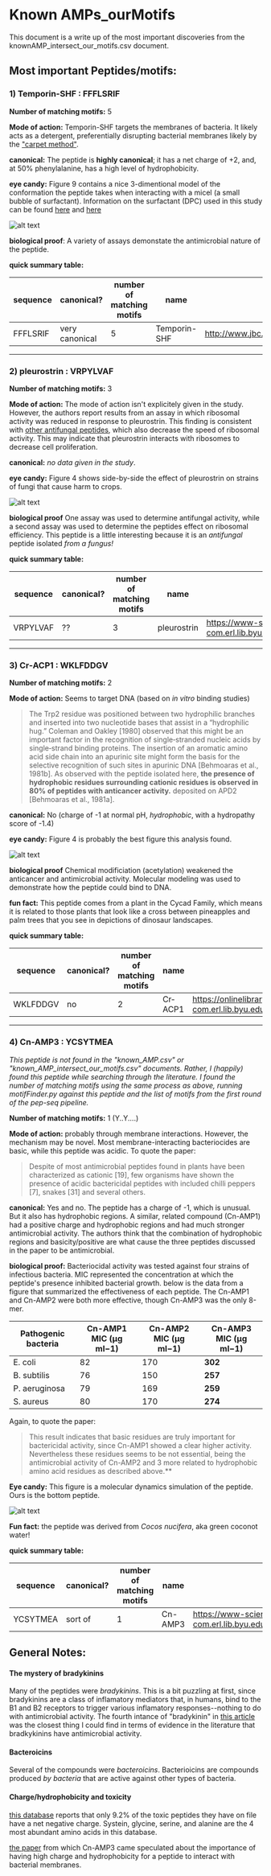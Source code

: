 # Known AMPs_ourMotifs

This document is a write up of the most important discoveries from the knownAMP_intersect_our_motifs.csv document.

## Most important Peptides/motifs:

### 1) Temporin-SHF : FFFLSRIF

**Number of matching motifs:** 5

**Mode of action:** Temporin-SHF targets the membranes of bacteria. It likely acts as a detergent, preferentially disrupting bacterial membranes likely by the ["carpet method"](https://www.researchgate.net/figure/A-model-of-a-carpet-like-mechanism-for-membrane-disruption-In-this-model-the-peptides_fig2_23981203).

**canonical:** The peptide is **highly canonical**; it has a net charge of +2, and, at 50% phenylalanine, has a high level of hydrophobicity.

**eye candy:** Figure 9 contains a nice 3-dimentional model of the conformation the peptide takes when interacting with a micel (a small bubble of surfactant). Information on the surfactant (DPC) used in this study can be found [here](https://pubs.acs.org/doi/10.1021/acs.langmuir.5b02077) and [here](https://en.wikipedia.org/wiki/Phosphocholine)


![alt text](https://github.com/tjense25/pep-seq-pipeline/blob/master/biological_significance/temporin-SHf.jpg "TEMPORIN-sHf model based on NMR spectroscopy")

**biological proof**: A variety of assays demonstate the antimicrobial nature of the peptide.

**quick summary table:**

| sequence | canonical? | number of matching motifs | name | source 
| ------ | ------- | ----- | ----- | -------
| FFFLSRIF | very canonical | 5 | Temporin-SHF | http://www.jbc.org/content/285/22/16880.full.pdf

--------
### 2)	pleurostrin : VRPYLVAF

**Number of matching motifs:** 3

**Mode of action:** The mode of action isn't explicitely given in the study. However, the authors report results from an assay in which ribosomal activity was reduced in response to pleurostrin. This finding is consistent with [other antifungal peptides](https://www.degruyter.com/view/j/bchm.2003.384.issue-5/bc.2003.090/bc.2003.090.xml), which also decrease the speed of ribosomal activity. This may indicate that pleurostrin interacts with ribosomes to decrease cell proliferation.

**canonical:** *no data given in the study*.

**eye candy:** Figure 4 shows side-by-side the effect of pleurostrin on strains of fungi that cause harm to crops.

![alt text](https://github.com/tjense25/pep-seq-pipeline/blob/master/biological_significance/pleurostrin_on_p_piricola.jpg "Pleurostrin fungisidal assay on the fungus *P. piricola*")

**biological proof**  One assay was used to determine antifungal activity, while a second assay was used to determine the peptides effect on ribosomal efficiency. This peptide is a little interesting because it is an *antifungal* peptide isolated *from a fungus!*

**quick summary table:**

| sequence | canonical? | number of matching motifs | name | source 
| ------ | ------- | ----- | ----- | -------
| VRPYLVAF | ?? | 3 | pleurostrin | https://www-sciencedirect-com.erl.lib.byu.edu/science/article/pii/S0196978105001816


--------

### 3) Cr‐ACP1 : WKLFDDGV

**Number of matching motifs:** 2

**Mode of action:** Seems to target DNA (based on *in vitro* binding studies)
 > The Trp2 residue was positioned between two hydrophilic branches and inserted into two nucleotide bases that assist in a “hydrophilic hug.” Coleman and Oakley [1980] observed that this might be an important factor in the recognition of single‐stranded nucleic acids by single‐strand binding proteins. The insertion of an aromatic amino acid side chain into an apurinic site might form the basis for the selective recognition of such sites in apurinic DNA [Behmoaras et al., 1981b]. As observed with the peptide isolated here, **the presence of hydrophobic residues surrounding cationic residues is observed in 80% of peptides with anticancer activity.** deposited on APD2 [Behmoaras et al., 1981a].

**canonical:** No (charge of -1 at normal pH, *hydrophobic*, with a hydropathy score of -1.4)

**eye candy:** Figure 4 is probably the best figure this analysis found.

![alt text](https://github.com/tjense25/pep-seq-pipeline/blob/master/biological_significance/Cr‐ACP1.jpg "Molecular Dynamics (MD) simulation of Cr-ACP1 binding to DNA.")

**biological proof** Chemical modificiation (acetylation) weakened the anticancer and antimicrobial activity. Molecular modeling was used to demonstrate how the peptide could bind to DNA.

**fun fact:** This peptide comes from a plant in the Cycad Family, which means it is related to those plants that look like a cross between pineapples and palm trees that you see in depictions of dinosaur landscapes. 

**quick summary table:**

| sequence | canonical? | number of matching motifs | name | source 
| ------ | ------- | ----- | ----- | -------
| WKLFDDGV | no | 2 | Cr‐ACP1 | https://onlinelibrary-wiley-com.erl.lib.byu.edu/doi/full/10.1002/jcb.23343 

----------------------------

### 4) Cn-AMP3 : YCSYTMEA

*This peptide is not found in the "known_AMP.csv" or "known_AMP_intersect_our_motifs.csv" documents. Rather, I (happily) found this peptide while searching through the literature. I found the number of matching motifs using the same process as above, running motifFinder.py against this peptide and the list of motifs from the first round of the pep-seq pipeline.*

**Number of matching motifs:** 1 (Y..Y....)

**Mode of action:** probably through membrane interactions. However, the mechanism may be novel. Most membrane-interacting bacteriocides are basic, while this peptide was acidic. To quote the paper:

>  Despite of most antimicrobial peptides found in plants have been characterized as cationic [19], few organisms have shown the presence of acidic bactericidal peptides with included chilli peppers [7], snakes [31] and several others.

**canonical:** Yes and no. The peptide has a charge of -1, which is unusual. But it also has hydrophobic regions. A similar, related compound (Cn-AMP1) had a positive charge and hydrophobic regions and had much stronger antimicrobial activity. The authors think that the combination of hydrophobic regions and basicity/positive are what cause the three peptides discussed in the paper to be antimicrobial.

**biological proof:** Bacteriocidal activity was tested against four strains of infectious bacteria. MIC represented the concentration at which the peptide's presence inhibited bacterial growth. below is the data from a figure that summarized the effectiveness of each peptide. The Cn-AMP1 and Cn-AMP2 were both more effective, though Cn-AMP3 was the only 8-mer.

Pathogenic bacteria	| Cn-AMP1 MIC (μg ml−1)	| Cn-AMP2 MIC (μg ml−1)	| **Cn-AMP3 MIC (μg ml−1)**
----- | ----- | ----- | -----
E. coli	| 82	| 170	| **302**
B. subtilis	| 76	| 150	| **257**
P. aeruginosa	| 79	| 169	| **259**
S. aureus	| 80	| 170	| **274**

Again, to quote the paper:

> This result indicates that basic residues are truly important for bactericidal activity, since Cn-AMP1 showed a clear higher activity. Nevertheless these residues seems to be not essential, being the antimicrobial activity of Cn-AMP2 and 3 more related to hydrophobic amino acid residues as described above.**

**Eye candy:** This figure is a molecular dynamics simulation of the peptide. Ours is the bottom peptide.

![alt text](https://github.com/tjense25/pep-seq-pipeline/blob/master/biological_significance/Cn-AMP3.jpg "Molecular Dynamics (MD) simulation of Cn-AMP3 (bottom one)")

**Fun fact:** the peptide was derived from *Cocos nucifera*, aka green coconot water!

**quick summary table:**

| sequence | canonical? | number of matching motifs | name | source 
| ------ | ------- | ----- | ----- | -------
| YCSYTMEA | sort of | 1 | Cn-AMP3 | https://www-sciencedirect-com.erl.lib.byu.edu/science/article/pii/S0196978108004968

## General Notes:

#### The mystery of bradykinins

Many of the peptides were *bradykinins*. This is a bit puzzling at first, since bradykinins are a class of inflamatory mediators that, in humans, bind to the B1 and B2 receptors to trigger various inflamatory responses--nothing to do with antimicrobial activity. The fourth intance of "bradykinin" in [this article](http://www.jbc.org/content/280/41/34832.full) was the closest thing I could find in terms of evidence in the literature that bradkykinins have antimicrobial activity.

#### Bacteroicins

Several of the compounds were *bacteroicins*. Bacterioicins are compounds produced *by bacteria* that are active against other types of bacteria.

#### Charge/hydrophobicity and toxicity

[this database](https://www-sciencedirect-com.erl.lib.byu.edu/science/article/pii/S0196978108004968) reports that only 9.2% of the toxic peptides they have on file have a net negative charge. Systein, glycine, serine, and alanine are the 4 most abundant amino acids in this database.

[the paper](https://www-sciencedirect-com.erl.lib.byu.edu/science/article/pii/S0196978108004968) from which Cn-AMP3 came speculated about the importance of having high charge and hydrophobicity for a peptide to interact with bacterial membranes.

